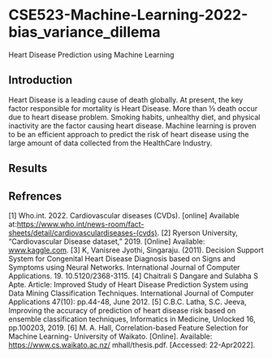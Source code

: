 # CSE523-Machine-Learning-2022-bias_variance_dillema
Heart Disease Prediction using Machine Learning

## Introduction
Heart Disease is a leading cause of death globally.
At present, the key factor responsible for mortality is Heart Disease.
More than ⅓ death occur due to heart disease problem.
Smoking habits, unhealthy diet, and physical inactivity are the factor causing heart disease.
Machine learning is proven to be an efficient approach to predict the risk of heart disease using the large amount of data collected from the HealthCare Industry.

## Results

## Refrences
[1] Who.int. 2022. Cardiovascular diseases (CVDs). [online] Available at:https://www.who.int/news-room/fact-sheets/detail/cardiovasculardiseases-(cvds). 
[2] Ryerson University, “Cardiovascular Disease dataset,” 2019. [Online] Available: www.kaggle.com. 
[3] K, Vanisree Jyothi, Singaraju. (2011). Decision Support System for Congenital Heart Disease Diagnosis based on Signs and Symptoms using Neural Networks. International Journal of Computer Applications. 19. 10.5120/2368-3115. 
[4] Chaitrali S Dangare and Sulabha S Apte. Article: Improved Study of Heart Disease Prediction System using Data Mining Classification Techniques. International Journal of Computer Applications 47(10): pp.44-48, June 2012.
 [5] C.B.C. Latha, S.C. Jeeva, Improving the accuracy of prediction of heart disease risk based on ensemble classification techniques, Informatics in Medicine, Unlocked 16, pp.100203, 2019.
 [6] M. A. Hall, Correlation-based Feature Selection for Machine Learning- University of Waikato. [Online]. Available: https://www.cs.waikato.ac.nz/ mhall/thesis.pdf. [Accessed: 22-Apr2022].
